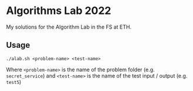 # Algorithms Lab 2022
My solutions for the Algorithm Lab in the FS at ETH.

## Usage
```
./alab.sh <problem-name> <test-name>
```
Where `<problem-name>` is the name of the problem folder (e.g. `secret_service`) and `<test-name>` is the name of the test input / output (e.g. `test5`)